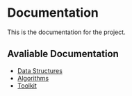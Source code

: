 # Documentation

This is the documentation for the project.

## Avaliable Documentation

- [Data Structures](data-structures)
- [Algorithms](algorithms)
- [Toolkit](toolkit)
